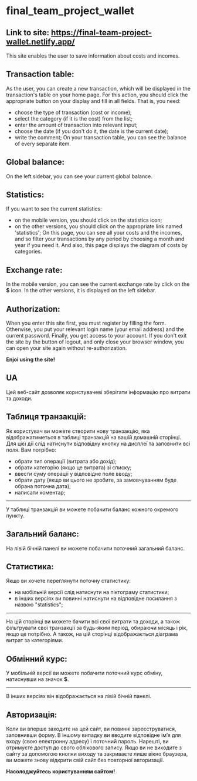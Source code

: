 # final_team_project_wallet

Link to site: <https://final-team-project-wallet.netlify.app/>
--------------------------------------------------------------
This site enables the user to save information about costs and incomes.  
    
Transaction table:
------------------
As the user, you can create a new transaction, which will be displayed in the transaction's table on your home page. For this action, you should click the appropriate button on your display and fill in all fields. That is,  you need:
* choose the type of transaction (cost or income);
* select the category (if it is the cost) from the list;
* enter the amount of transaction into relevant input;
* choose the date (if you don't do it, the date is the current date);
* write the comment;
On your transaction table, you can see the balance of every separate item. 

Global balance:
--------------
On the left sidebar, you can see your current global balance.

Statistics:
-----------
If you want to see the current statistics: 
* on the mobile version, you should click on the statistics icon;
* on the other versions, you should click on the appropriate link named 'statistics';
On this page, you can see all your costs and the incomes, and so filter your transactions by any period by choosing a month and year if you need it. And also, this page displays the diagram of costs by categories. 

Exchange rate:
--------------
In the mobile version, you can see the current exchange rate by click on the **$** icon. In the other versions, it is displayed on the left sidebar. 

Authorization:
--------------
When you enter this site first, you must register by filling the form. Otherwise, you put your relevant login name (your email address) and the current password. Finally, you get access to your account. If you don't exit the site by the button of logout, and only close your browser window, you can open your site again without re-authorization. 

**Enjoi using the site!**

UA
--
Цей веб-сайт дозволяє користувачеві зберігати інформацію про витрати та доходи.

Таблиця транзакцій:
-------------------
Як користувач ви можете створити нову транзакцію, яка відображатиметься в таблиці транзакцій на вашій домашній сторінці. Для цієї дії слід натиснути відповідну кнопку на дисплеї та заповнити всі поля. Вам потрібно:
* обрати тип операції (витрата або дохід);
* обрати категорію (якщо це витрата) зі списку;
* ввести суму операції у відповідне поле вводу;
* обрати дату (якщо ви цього не зробите, за замовчуванням буде обрана поточна дата);
* написати коментар;
<hr>
У таблиці транзакцій ви можете побачити баланс кожного окремого пункту.

Загальний баланс:
------------------
На лівій бічній панелі ви можете побачити поточний загальний баланс.

Статистика:
-----------
Якщо ви хочете переглянути поточну статистику:
* на мобільній версії слід натиснути на піктограму статистики;
* в інших версіях ви повинні натиснути на відповідне посилання з назвою "statistics";
<hr>
На цій сторінці ви можете бачити всі свої витрати та доходи, а також фільтрувати свої транзакції за будь-яким період, обираючи місяць і рік, якщо це потрібно. А також, на цій сторінці відображається діаграма витрат за категоріями.

Обмінний курс:
--------------
У мобільній версії ви можете побачити поточний курс обміну, натиснувши на значок **$**.
<hr>
В інших версіях він відображається на лівій бічній панелі.

Авторизація:
------------
Коли ви вперше заходите на цей сайт, ви повинні зареєструватися, заповнивши форму. В іншому випадку ви вводите відповідне ім’я для входу (свою електронну адресу) і поточний пароль. Нарешті, ви отримуєте доступ до свого облікового запису. Якщо ви не виходите з сайту за допомогою кнопки виходу та закриваєте лише вікно браузера, ви можете знову відкрити свій сайт без повторної авторизації.

**Насолоджуйтесь користуванням сайтом!**
